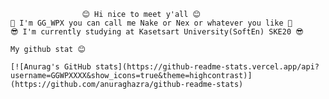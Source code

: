                     😊 Hi nice to meet y'all 😊                 
    🤗 I'm GG_WPX you can call me Nake or Nex or whatever you like 🤗 
    😎 I'm currently studying at Kasetsart University(SoftEn) SKE20 😎
    
    My github stat 😊
    
    [![Anurag's GitHub stats](https://github-readme-stats.vercel.app/api?username=GGWPXXXX&show_icons=true&theme=highcontrast)](https://github.com/anuraghazra/github-readme-stats)
